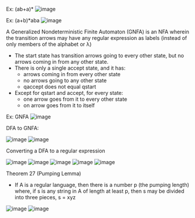 Ex: (ab+a)*
![image](https://github.com/user-attachments/assets/0784d43c-072f-43b3-8a65-4adc3ffa5cc4)

Ex: (a+b)*aba
![image](https://github.com/user-attachments/assets/993aa0b5-b46d-41f8-8a03-944c98c3b702)

A Generalized Nondeterministic Finite Automaton (GNFA) is an NFA wherein the transition arrows may have any regular expression as labels (instead of only members of the alphabet or λ)
- The start state has transition arrows going to every other state, but no arrows coming in from any other state.
- There is only a single accept state, and it has:
    - arrows coming in from every other state
    - no arrows going to any other state
    - qaccept does not equal qstart
- Except for qstart and accept, for every state:
    - one arrow goes from it to every other state
    - on arrow goes from it to itself

Ex: GNFA
![image](https://github.com/user-attachments/assets/1589dbbd-344e-4e2d-a47f-da874cc5738c)

DFA to GNFA:

![image](https://github.com/user-attachments/assets/e54911c3-d509-4bc7-997b-9e74e6849ffa)
![image](https://github.com/user-attachments/assets/1e87d836-2f93-4fa9-b883-dd61943d57e4)

Converting a DFA to a regular expression

![image](https://github.com/user-attachments/assets/fef5ecd8-de1c-408f-b6c7-1d2567781b72)
![image](https://github.com/user-attachments/assets/ad86a73b-d0ca-4bb5-84a6-0b12a4925448)
![image](https://github.com/user-attachments/assets/2e5a7c90-a09b-4c30-a904-4f9452176ca8)
![image](https://github.com/user-attachments/assets/3545582a-0726-4a33-afe0-39a32090539d)
![image](https://github.com/user-attachments/assets/6bf613ba-ee15-45cf-8fda-e7c5a61112e9)

Theorem 27 (Pumping Lemma)
- If A is a regular language, then there is a number p (the pumping length)
where, if s is any string in A of length at least p, then s may be divided into
three pieces, s = xyz

![image](https://github.com/user-attachments/assets/57ea9357-6826-4700-9332-a8a6c0429662)
![image](https://github.com/user-attachments/assets/95a34fb4-baa6-4a6d-8ba0-d4507881fcdc)

